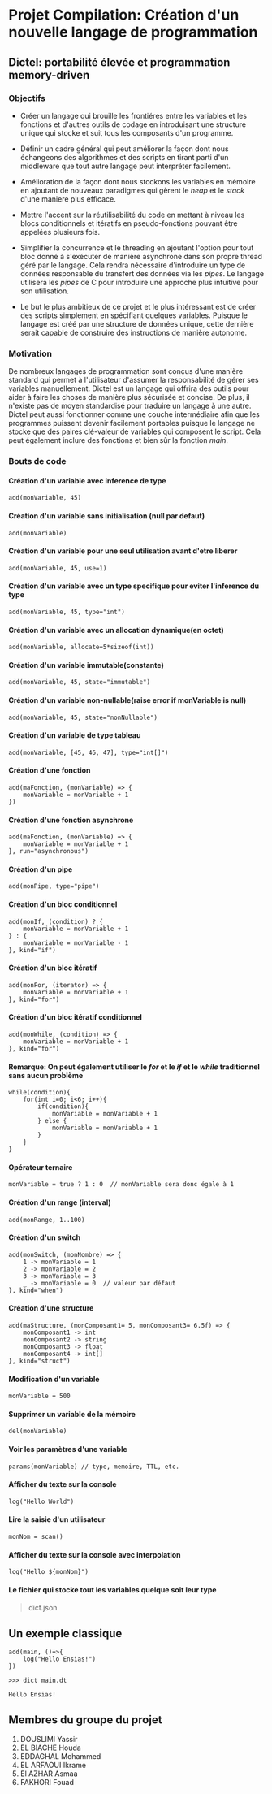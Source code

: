 # Projet Compilation: Création d'un nouvelle langage de programmation

## Dictel: portabilité élevée et programmation memory-driven

### Objectifs

- Créer un langage qui brouille les frontiéres entre les variables et les fonctions et d'autres outils de codage en introduisant une structure unique qui stocke et suit tous les composants d'un programme.

- Définir un cadre général qui peut améliorer la façon dont nous échangeons des algorithmes et des scripts en tirant parti d'un middleware que tout autre langage peut interpréter facilement.

- Amélioration de la façon dont nous stockons les variables en mémoire en ajoutant de nouveaux paradigmes qui gèrent le *heap* et le *stack* d'une maniere plus efficace.

- Mettre l'accent sur la réutilisabilité du code en mettant à niveau les blocs conditionnels et itératifs en pseudo-fonctions pouvant être appelées plusieurs fois.

- Simplifier la concurrence et le threading en ajoutant l'option pour tout bloc donné à s'exécuter de manière asynchrone dans son propre thread géré par le langage. Cela rendra nécessaire d'introduire un type de données responsable du transfert des données via les *pipes*. Le langage utilisera les *pipes* de C pour introduire une approche plus intuitive pour son utilisation.

- Le but le plus ambitieux de ce projet et le plus intéressant est de créer des scripts simplement en spécifiant quelques variables. Puisque le langage est créé par une structure de données unique, cette dernière serait capable de construire des instructions de manière autonome.

### Motivation

De nombreux langages de programmation sont conçus d'une manière standard qui permet à l'utilisateur d'assumer la responsabilité de gérer ses variables manuellement. Dictel est un langage qui offrira des outils pour aider à faire les choses de manière plus sécurisée et concise. De plus, il n'existe pas de moyen standardisé pour traduire un langage à une autre. Dictel peut aussi fonctionner comme une couche intermédiaire afin que les programmes puissent devenir facilement portables puisque le langage ne stocke que des paires clé-valeur de variables qui composent le script. Cela peut également inclure des fonctions et bien sûr la fonction *main*.

### Bouts de code

#### Création d'un variable avec inference de type

    add(monVariable, 45)

#### Création d'un variable sans initialisation (null par defaut)

    add(monVariable)

#### Création d'un variable pour une seul utilisation avant d'etre liberer

    add(monVariable, 45, use=1)

#### Création d'un variable avec un type specifique pour eviter l'inference du type

    add(monVariable, 45, type="int")

#### Création d'un variable avec un allocation dynamique(en octet)

    add(monVariable, allocate=5*sizeof(int))

#### Création d'un variable immutable(constante)

    add(monVariable, 45, state="immutable")

#### Création d'un variable non-nullable(raise error if monVariable is null)

    add(monVariable, 45, state="nonNullable")

#### Création d'un variable de type tableau

    add(monVariable, [45, 46, 47], type="int[]")

#### Création d'une fonction

    add(maFonction, (monVariable) => {
        monVariable = monVariable + 1
    })

#### Création d'une fonction asynchrone

    add(maFonction, (monVariable) => {
        monVariable = monVariable + 1
    }, run="asynchronous")

#### Création d'un pipe

    add(monPipe, type="pipe")

#### Création d'un bloc conditionnel

    add(monIf, (condition) ? {
        monVariable = monVariable + 1
    } : {
        monVariable = monVariable - 1
    }, kind="if")

#### Création d'un bloc itératif

    add(monFor, (iterator) => {
        monVariable = monVariable + 1
    }, kind="for")

#### Création d'un bloc itératif conditionnel

    add(monWhile, (condition) => {
        monVariable = monVariable + 1
    }, kind="for")

#### Remarque: On peut également utiliser le *for* et le *if* et le *while* traditionnel sans aucun problème

    while(condition){
        for(int i=0; i<6; i++){
            if(condition){
                monVariable = monVariable + 1
            } else {
                monVariable = monVariable + 1
            }
        }
    }

#### Opérateur ternaire

    monVariable = true ? 1 : 0  // monVariable sera donc égale à 1

#### Création d'un range (interval)

    add(monRange, 1..100)

#### Création d'un switch

    add(monSwitch, (monNombre) => {
        1 -> monVariable = 1
        2 -> monVariable = 2
        3 -> monVariable = 3
        _ -> monVariable = 0  // valeur par défaut
    }, kind="when")

#### Création d'une structure

    add(maStructure, (monComposant1= 5, monComposant3= 6.5f) => {
        monComposant1 -> int
        monComposant2 -> string
        monComposant3 -> float
        monComposant4 -> int[]
    }, kind="struct")

#### Modification d'un variable

    monVariable = 500

#### Supprimer un variable de la mémoire

    del(monVariable)

#### Voir les paramètres d'une variable

    params(monVariable) // type, memoire, TTL, etc.

#### Afficher du texte sur la console

    log("Hello World")

#### Lire la saisie d'un utilisateur

    monNom = scan()

#### Afficher du texte sur la console avec interpolation

    log("Hello ${monNom}")

#### Le fichier qui stocke tout les variables quelque soit leur type

> dict.json

## Un exemple classique

    add(main, ()=>{
        log("Hello Ensias!")
    })

`>>> dict main.dt`

`Hello Ensias!`

## Membres du groupe du projet

1. DOUSLIMI Yassir
2. EL BIACHE Houda
3. EDDAGHAL Mohammed
4. EL ARFAOUI Ikrame
5. El AZHAR Asmaa
6. FAKHORI Fouad
